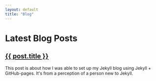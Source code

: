 ```yaml
---
layout: default
title: "Blog"
---
```


# Latest Blog Posts

<h2><a href="{{ site.baseurl }}{{ post.url }}">{{ post.title }}</a></h2>
<p>This post is about how I was able to set up my Jekyll blog using Jekyll + GitHub-pages. It's from a perception of a person new to Jekyll.</p>

